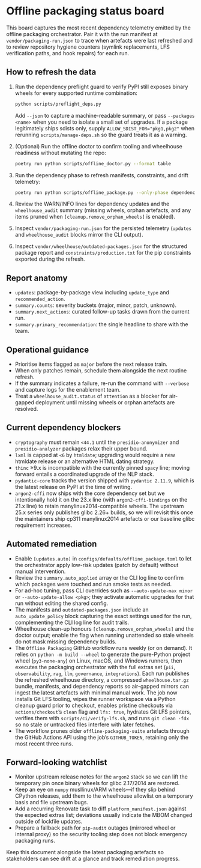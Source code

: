 # Offline packaging status board

This board captures the most recent dependency telemetry emitted by the offline
packaging orchestrator. Pair it with the run manifest at
`vendor/packaging-run.json` to trace when artefacts were last refreshed and
to review repository hygiene counters (symlink replacements, LFS
verification paths, and hook repairs) for each run.

## How to refresh the data

1. Run the dependency preflight guard to verify PyPI still exposes binary
   wheels for every supported runtime combination:

   ```bash
   python scripts/preflight_deps.py
   ```

   Add `--json` to capture a machine-readable summary, or pass
   `--packages <name>` when you need to isolate a small set of upgrades. If a
   package legitimately ships sdists only, supply `ALLOW_SDIST_FOR="pkg1,pkg2"`
   when rerunning `scripts/manage-deps.sh` so the guard treats it as a warning.

1. (Optional) Run the offline doctor to confirm tooling and wheelhouse
   readiness without mutating the repo:

   ```bash
   poetry run python scripts/offline_doctor.py --format table
   ```

1. Run the dependency phase to refresh manifests, constraints, and drift
   telemetry:

   ```bash
   poetry run python scripts/offline_package.py --only-phase dependencies
   ```

1. Review the WARN/INFO lines for dependency updates and the
   `wheelhouse_audit` summary (missing wheels, orphan artefacts, and any
   items pruned when `[cleanup.remove_orphan_wheels]` is enabled).
1. Inspect `vendor/packaging-run.json` for the persisted telemetry (`updates`
   and `wheelhouse_audit` blocks mirror the CLI output).
1. Inspect `vendor/wheelhouse/outdated-packages.json` for the structured
   package report and `constraints/production.txt` for the pip constraints
   exported during the refresh.

## Report anatomy

- `updates`: package-by-package view including `update_type` and
  `recommended_action`.
- `summary.counts`: severity buckets (major, minor, patch, unknown).
- `summary.next_actions`: curated follow-up tasks drawn from the current run.
- `summary.primary_recommendation`: the single headline to share with the team.

## Operational guidance

- Prioritise items flagged as `major` before the next release train.
- When only patches remain, schedule them alongside the next routine refresh.
- If the summary indicates a failure, re-run the command with `--verbose` and
  capture logs for the enablement team.
- Treat a `wheelhouse_audit.status` of `attention` as a blocker for air-gapped
  deployment until missing wheels or orphan artefacts are resolved.

## Current dependency blockers

- `cryptography` must remain `<44.1` until the `presidio-anonymizer` and
  `presidio-analyzer` packages relax their upper bound.
- `lxml` is capped at `<6` by `htmldate`; upgrading would require a new
  htmldate release or an alternative HTML dating strategy.
- `thinc` ≥9.x is incompatible with the currently pinned `spacy` line; moving
  forward entails a coordinated upgrade of the NLP stack.
- `pydantic-core` tracks the version shipped with `pydantic 2.11.9`, which is
  the latest release on PyPI at the time of writing.
- `argon2-cffi` now ships with the core dependency set but we intentionally
  hold it on the 23.x line (with `argon2-cffi-bindings` on the 21.x line) to
  retain manylinux2014-compatible wheels. The upstream 25.x series only
  publishes glibc 2.26+ builds, so we will revisit this once the maintainers
  ship cp311 manylinux2014 artefacts or our baseline glibc requirement
  increases.

## Automated remediation

- Enable `[updates.auto]` in `configs/defaults/offline_package.toml` to let the
  orchestrator apply low-risk updates (patch by default) without manual
  intervention.
- Review the `summary.auto_applied` array or the CLI log line to confirm which
  packages were touched and run smoke tests as needed.
- For ad-hoc tuning, pass CLI overrides such as `--auto-update-max minor`
  or `--auto-update-allow <pkg>`; they activate automatic upgrades for that
  run without editing the shared config.
- The manifests and `outdated-packages.json` include an `auto_update_policy`
  block capturing the exact settings used for the run, complementing the CLI
  log line for audit trails.
- Wheelhouse clean-up honours `[cleanup.remove_orphan_wheels]` and the doctor
  output; enable the flag when running unattended so stale wheels do not mask
  missing dependency builds.
- The `Offline Packaging` GitHub workflow runs weekly (or on demand). It
  relies on `python -m build --wheel` to generate the pure-Python project
  wheel (`py3-none-any`) on Linux, macOS, and Windows runners, then executes
  the packaging orchestrator with the full extras set (`pii`, `observability`,
  `rag`, `llm`, `governance`, `integrations`). Each run publishes the
  refreshed wheelhouse directory, a compressed `wheelhouse.tar.gz` bundle,
  manifests, and dependency reports so air-gapped mirrors can ingest the
  latest artefacts with minimal manual work. The job now installs Git LFS
  tooling, wipes the runner workspace via a Python cleanup guard prior to
  checkout, enables pristine checkouts via `actions/checkout`’s `clean` flag
  and `lfs: true`, hydrates Git LFS pointers, verifies them with
  `scripts/ci/verify-lfs.sh`, and runs `git clean -fdx` so no stale or
  untracked files interfere with later fetches.
- The workflow prunes older `offline-packaging-suite` artefacts through the
  GitHub Actions API using the job’s `GITHUB_TOKEN`, retaining only the most
  recent three runs.

## Forward-looking watchlist

- Monitor upstream release notes for the `argon2` stack so we can lift the
  temporary pin once binary wheels for glibc 2.17/2014 are restored.
- Keep an eye on `numpy` musllinux/ARM wheels—if they slip behind CPython
  releases, add them to the wheelhouse allowlist on a temporary basis and
  file upstream bugs.
- Add a recurring Renovate task to diff `platform_manifest.json` against the
  expected extras list; deviations usually indicate the MBOM changed outside
  of lockfile updates.
- Prepare a fallback path for `pip-audit` outages (mirrored wheel or internal
  proxy) so the security tooling step does not block emergency packaging runs.

Keep this document alongside the latest packaging artefacts so stakeholders can
see drift at a glance and track remediation progress.

